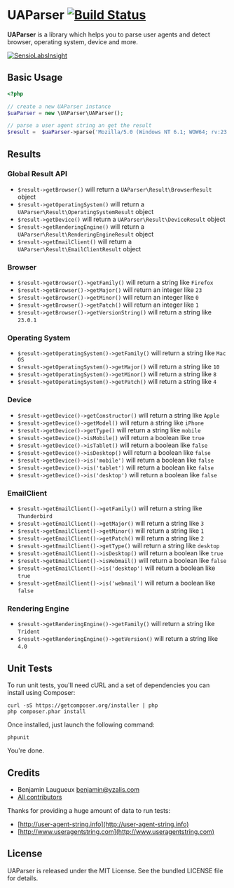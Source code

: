# UAParser [![Build Status](https://secure.travis-ci.org/yzalis/UAParser.png)](http://travis-ci.org/yzalis/UAParser)

**UAParser** is a library which helps you to parse user agents and detect browser, operating system, device and more.

[![SensioLabsInsight](https://insight.sensiolabs.com/projects/13b4b7d1-6c03-418b-8ac2-b5accbf3b67a/small.png)](https://insight.sensiolabs.com/projects/13b4b7d1-6c03-418b-8ac2-b5accbf3b67a)

## Basic Usage
```php
<?php

// create a new UAParser instance
$uaParser = new \UAParser\UAParser();

// parse a user agent string an get the result
$result =  $uaParser->parse('Mozilla/5.0 (Windows NT 6.1; WOW64; rv:23.0) Gecko/20130406 Firefox/23.0.1');
```

## Results

### Global Result API
* `$result->getBrowser()` will return a `UAParser\Result\BrowserResult` object
* `$result->getOperatingSystem()` will return a `UAParser\Result\OperatingSystemResult` object
* `$result->getDevice()` will return a `UAParser\Result\DeviceResult` object
* `$result->getRenderingEngine()` will return a `UAParser\Result\RenderingEngineResult` object
* `$result->getEmailClient()` will return a `UAParser\Result\EmailClientResult` object

### Browser
* `$result->getBrowser()->getFamily()` will return a string like `Firefox`
* `$result->getBrowser()->getMajor()` will return an integer like `23`
* `$result->getBrowser()->getMinor()` will return an integer like `0`
* `$result->getBrowser()->getPatch()` will return an integer like `1`
* `$result->getBrowser()->getVersionString()` will return a string like `23.0.1`

### Operating System
* `$result->getOperatingSystem()->getFamily()` will return a string like `Mac OS`
* `$result->getOperatingSystem()->getMajor()` will return a string like `10`
* `$result->getOperatingSystem()->getMinor()` will return a string like `8`
* `$result->getOperatingSystem()->getPatch()` will return a string like `4`

### Device
* `$result->getDevice()->getConstructor()` will return a string like `Apple`
* `$result->getDevice()->getModel()` will return a string like `iPhone`
* `$result->getDevice()->getType()` will return a string like `mobile`
* `$result->getDevice()->isMobile()` will return a boolean like `true`
* `$result->getDevice()->isTablet()` will return a boolean like `false`
* `$result->getDevice()->isDesktop()` will return a boolean like `false`
* `$result->getDevice()->is('mobile')` will return a boolean like `false`
* `$result->getDevice()->is('tablet')` will return a boolean like `false`
* `$result->getDevice()->is('desktop')` will return a boolean like `false`

### EmailClient
* `$result->getEmailClient()->getFamily()` will return a string like `Thunderbird`
* `$result->getEmailClient()->getMajor()` will return a string like `3`
* `$result->getEmailClient()->getMinor()` will return a string like `1`
* `$result->getEmailClient()->getPatch()` will return a string like `2`
* `$result->getEmailClient()->getType()` will return a string like `desktop`
* `$result->getEmailClient()->isDesktop()` will return a boolean like `true`
* `$result->getEmailClient()->isWebmail()` will return a boolean like `false`
* `$result->getEmailClient()->is('desktop')` will return a boolean like `true`
* `$result->getEmailClient()->is('webmail')` will return a boolean like `false`

### Rendering Engine
* `$result->getRenderingEngine()->getFamily()` will return a string like `Trident`
* `$result->getRenderingEngine()->getVersion()` will return a string like `4.0`

## Unit Tests

To run unit tests, you'll need cURL and a set of dependencies you can install using Composer:
```
curl -sS https://getcomposer.org/installer | php
php composer.phar install
```

Once installed, just launch the following command:
```
phpunit
```

You're done.

## Credits

* Benjamin Laugueux <benjamin@yzalis.com>
* [All contributors](https://github.com/yzalis/UAParser/contributors)

Thanks for providing a huge amount of data to run tests:
* [http://user-agent-string.info](http://user-agent-string.info)
* [http://www.useragentstring.com](http://www.useragentstring.com)

## License

UAParser is released under the MIT License. See the bundled LICENSE file for details.
